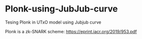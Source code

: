 # Plonk-using-JubJub-curve
Tesing Plonk in UTxO model using Jubjub curve

Plonk is a zk-SNARK scheme: https://eprint.iacr.org/2019/953.pdf
